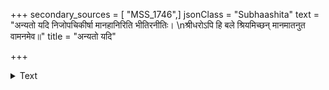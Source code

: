 +++
secondary_sources = [ "MSS_1746",]
jsonClass = "Subhaashita"
text = "अन्यतो यदि निजोपचिकीर्षा मानहानिरिति भीतिरनीतिः।  \nश्रीधरोऽपि हि बले श्रियमिच्छन् मानमातनुत वामनमेव॥"
title = "अन्यतो यदि"

+++

<details><summary>Text</summary>

अन्यतो यदि निजोपचिकीर्षा मानहानिरिति भीतिरनीतिः।  
श्रीधरोऽपि हि बले श्रियमिच्छन् मानमातनुत वामनमेव॥
</details>
